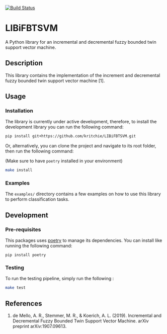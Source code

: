 
[![Build Status](https://dev.azure.com/karlritchie1/LIBiFBTSVM/_apis/build/status/kritchie.LIBiFBTSVM?branchName=master)](https://dev.azure.com/karlritchie1/LIBiFBTSVM/_build/latest?definitionId=1&branchName=master)

# LIBiFBTSVM

A Python library for an incremental and decremental fuzzy bounded twin support vector machine.

## Description

This library contains the implementation of the increment and decremental fuzzy bounded twin support vector machine [1].

## Usage

### Installation

The library is currently under active development, therefore, to install the development library you can
run the following command:

```bash
pip install git+https://github.com/kritchie/LIBiFBTSVM.git
```

Or, alternatively, you can clone the project and navigate to its root folder, then run the following command:

(Make sure to have `poetry` installed in your environment)

```bash
make install
```

### Examples

The `examples/` directory contains a few examples on how to use this library to perform classification tasks.

## Development

### Pre-requisites

This packages uses [poetry](https://python-poetry.org/) to manage its dependencies.  You can install like running the following command:

```
pip install poetry
```

### Testing

To run the testing pipeline, simply run the following :

```bash
make test
```

## References

1. de Mello, A. R., Stemmer, M. R., & Koerich, A. L. (2019). Incremental and Decremental Fuzzy Bounded Twin Support Vector Machine. arXiv preprint arXiv:1907.09613.
